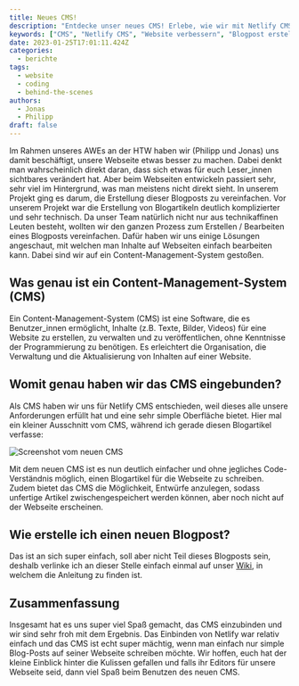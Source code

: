 ```yaml
---
title: Neues CMS!
description: "Entdecke unser neues CMS! Erlebe, wie wir mit Netlify CMS die Blogpost-Erstellung für unsere Webseite vereinfacht haben. Einfache Bedienung für alle."
keywords: ["CMS", "Netlify CMS", "Website verbessern", "Blogpost erstellen", "Content-Management", "Hinter den Kulissen", "Webseitenentwicklung", "einfaches Bloggen", "HTW Berlin", "CoderDojo Schöneweide"]
date: 2023-01-25T17:01:11.424Z
categories:
  - berichte
tags:
  - website
  - coding
  - behind-the-scenes
authors:
  - Jonas
  - Philipp
draft: false
---
```

Im Rahmen unseres AWEs an der HTW haben wir (Philipp und Jonas) uns damit beschäftigt, unsere Webseite etwas besser zu machen. Dabei denkt man wahrscheinlich direkt daran, dass sich etwas für euch Leser_innen sichtbares verändert hat. Aber beim Webseiten entwickeln passiert sehr, sehr viel im Hintergrund, was man meistens nicht direkt sieht. In unserem Projekt ging es darum, die Erstellung dieser Blogposts zu vereinfachen. Vor unserem Projekt war die Erstellung von Blogartikeln deutlich komplizierter und sehr technisch. Da unser Team natürlich nicht nur aus technikaffinen Leuten besteht, wollten wir den ganzen Prozess zum Erstellen / Bearbeiten eines Blogposts vereinfachen. Dafür haben wir uns einige Lösungen angeschaut, mit welchen man Inhalte auf Webseiten einfach bearbeiten kann. Dabei sind wir auf ein Content-Management-System gestoßen.

## Was genau ist ein Content-Management-System (CMS)

Ein Content-Management-System (CMS) ist eine Software, die es Benutzer_innen ermöglicht, Inhalte (z.B. Texte, Bilder, Videos) für eine Website zu erstellen, zu verwalten und zu veröffentlichen, ohne Kenntnisse der Programmierung zu benötigen. Es erleichtert die Organisation, die Verwaltung und die Aktualisierung von Inhalten auf einer Website.

## Womit genau haben wir das CMS eingebunden?

A﻿ls CMS haben wir uns für Netlify CMS entschieden, weil dieses alle unsere Anforderungen erfüllt hat und eine sehr simple Oberfläche bietet. Hier mal ein kleiner Ausschnitt vom CMS, während ich gerade diesen Blogartikel verfasse:

![](/images/cms/screenshot-from-2023-01-27-13-03-30.png "Screenshot vom neuen CMS")

M﻿it dem neuen CMS ist es nun deutlich einfacher und ohne jegliches Code-Verständnis möglich, einen Blogartikel für die Webseite zu schreiben. Zudem bietet das CMS die Möglichkeit, Entwürfe anzulegen, sodass unfertige Artikel zwischengespeichert werden können, aber noch nicht auf der Webseite erscheinen.

## W﻿ie erstelle ich einen neuen Blogpost?

D﻿as ist an sich super einfach, soll aber nicht Teil dieses Blogposts sein, deshalb verlinke ich an dieser Stelle einfach einmal auf unser [Wiki](https://github.com/Coderdojo-Schoeneweide/website-hugo/blob/master/how-to-blog.md), in welchem die Anleitung zu finden ist. 

## Z﻿usammenfassung

I﻿nsgesamt hat es uns super viel Spaß gemacht, das CMS einzubinden und wir sind sehr froh mit dem Ergebnis. Das Einbinden von Netlify war relativ einfach und das CMS ist echt super mächtig, wenn man einfach nur simple Blog-Posts auf seiner Webseite schreiben möchte. Wir hoffen, euch hat der kleine Einblick hinter die Kulissen gefallen und falls ihr Editors für unsere Webseite seid, dann viel Spaß beim Benutzen des neuen CMS.

